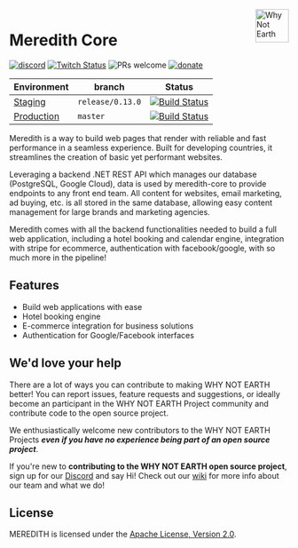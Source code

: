 <img src="https://user-images.githubusercontent.com/5694308/67922376-2e05ff80-fbdd-11e9-8e9e-58b52ca151b9.png" alt="Why Not Earth" width="60" align="right">

# Meredith Core 
[![discord](https://img.shields.io/discord/453020970354081812.svg)](https://discord.gg/EBpyFM3)
[![Twitch Status](https://img.shields.io/twitch/status/paulchrisluke)](https://www.twitch.tv/paulchrisluke/)
![PRs welcome](https://img.shields.io/badge/PRs-welcome-success)
[![donate](https://img.shields.io/badge/$-donate-ff69b4.svg?style=flat)](https://www.paypal.me/paulchrisluke)

Environment | branch | Status
--- | --- | ---
[Staging](https://stagingapi.whynot.earth/index.html) | `release/0.13.0` | [![Build Status](https://dev.azure.com/whynotearth/meredith-core/_apis/build/status/cd?branchName=release%2F0.13.0)](https://dev.azure.com/whynotearth/meredith-core/_build/latest?definitionId=6&branchName=release%2F0.13.0)
[Production](https://api.whynot.earth/index.html)     | `master`          | [![Build Status](https://dev.azure.com/whynotearth/meredith-core/_apis/build/status/cd?branchName=master)](https://dev.azure.com/whynotearth/meredith-core/_build/latest?definitionId=6&branchName=master)

Meredith is a way to build web pages that render with reliable and fast performance in a seamless experience. Built for developing countries, it streamlines the creation of basic yet performant websites.

Leveraging a backend .NET REST API which manages our database (PostgreSQL, Google Cloud), data is used by meredith-core to provide endpoints to any front end team. All content for websites, email marketing, ad buying, etc. is all stored in the same database, allowing easy content management for large brands and marketing agencies.

Meredith comes with all the backend functionalities needed to build a full web application, including a hotel booking and calendar engine, integration with stripe for ecommerce, authentication with facebook/google, with so much more in the pipeline!

## Features
* Build web applications with ease
* Hotel booking engine
* E-commerce integration for business solutions
* Authentication for Google/Facebook interfaces

## We'd love your help

There are a lot of ways you can contribute to making WHY NOT EARTH better! You can report issues, feature requests and suggestions, or ideally become an participant in the WHY NOT EARTH Project community and contribute code to the open source project.

We enthusiastically welcome new contributors to the WHY NOT EARTH Projects **_even if you have no experience being part of an open source project_**.  

If you're new to **contributing to the WHY NOT EARTH open source project**, sign up for our [Discord](https://discord.gg/EBpyFM3) and say Hi! Check out our [wiki](https://github.com/whynotearth/whynot.earth/wiki) for more info about our team and what we do!

## License

MEREDITH is licensed under the [Apache License, Version 2.0](LICENSE).
